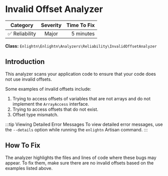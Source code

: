 # Invalid Offset Analyzer

| Category       | Severity   | Time To Fix  |
| -------------  |:----------:| ------------:|
| :white_check_mark: Reliability | Major     | 5 minutes    |

**Class:** `Enlightn\Enlightn\Analyzers\Reliability\InvalidOffsetAnalyzer`

## Introduction

This analyzer scans your application code to ensure that your code does not use invalid offsets.

Some examples of invalid offsets include:

1. Trying to access offsets of variables that are not arrays and do not implement the `ArrayAccess` interface.
2. Trying to access offsets that do not exist.
3. Offset type mismatch.

:::tip Viewing Detailed Error Messages
To view detailed error messages, use the `--details` option while running the `enlightn` Artisan command.
:::

## How To Fix

The analyzer highlights the files and lines of code where these bugs may appear. To fix them, make sure there are no invalid offsets based on the examples listed above.